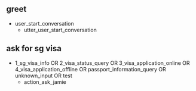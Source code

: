 ## greet
* user_start_conversation
    - utter_user_start_conversation
    
## ask for sg visa
* 1_sg_visa_info OR 2_visa_status_query OR 3_visa_application_online OR 4_visa_application_offline OR passport_information_query OR unknown_input OR test
    - action_ask_jamie
